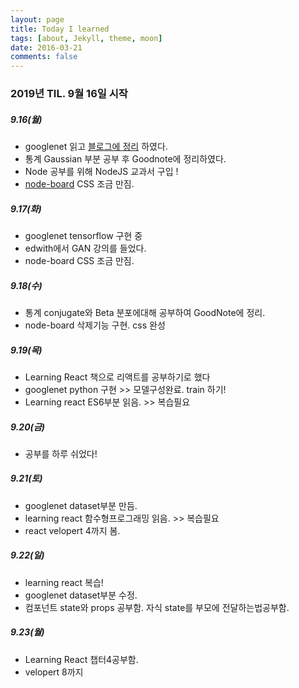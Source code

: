 ```yaml
---
layout: page
title: Today I learned
tags: [about, Jekyll, theme, moon]
date: 2016-03-21
comments: false
---
```

### 2019년 TIL. 9월 16일 시작

##### 9.16(월)
- googlenet 읽고 [블로그에 정리](https://dghg.github.io/GoogLeNet/) 하였다.
- 통계 Gaussian 부분 공부 후 Goodnote에 정리하였다.
- Node 공부를 위해 NodeJS 교과서 구입 !
- [node-board](https://github.com/dghg/node-board.git) CSS 조금 만짐.

##### 9.17(화)
- googlenet tensorflow 구현 중
- edwith에서 GAN 강의를 들었다.
- node-board CSS 조금 만짐. 

##### 9.18(수)
- 통계 conjugate와 Beta 분포에대해 공부하여 GoodNote에 정리.
- node-board 삭제기능 구현. css 완성

##### 9.19(목)
- Learning React 책으로 리액트를 공부하기로 했다
- googlenet python 구현 >> 모델구성완료. train 하기!
- Learning react ES6부분 읽음. >> 복습필요

##### 9.20(금)
- 공부를 하루 쉬었다!

##### 9.21(토)
- googlenet dataset부분 만듬.
- learning react 함수형프로그래밍 읽음. >> 복습필요
- react velopert 4까지 봄.  
  
  
##### 9.22(일)
- learning react 복습!
- googlenet dataset부분 수정.
- 컴포넌트 state와 props 공부함. 자식 state를 부모에 전달하는법공부함.

##### 9.23(월)
- Learning React 챕터4공부함.
- velopert 8까지